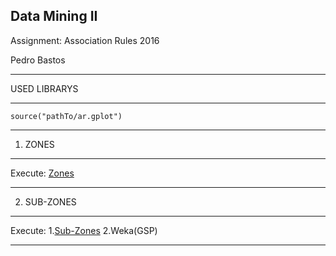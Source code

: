 Data Mining II
----------------------------------------------------------------

Assignment: Association Rules 2016

Pedro Bastos

*********************************************
USED LIBRARYS
*********************************************
```
source("pathTo/ar.gplot")
```
*********************************************

1. ZONES
*********************************************
Execute: [Zones](Data-Mining-II/Association_Rules/Final.R)
******************************************

2. SUB-ZONES
******************************************
Execute: 
1.[Sub-Zones](Data-Mining-II/Association_Rules/GSP.R)
2.Weka(GSP)
******************************************

